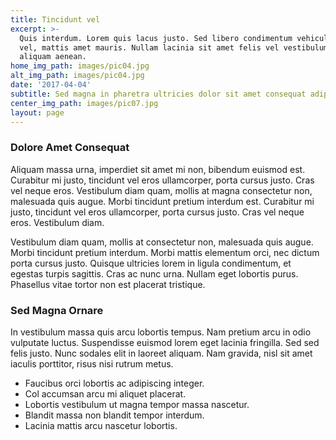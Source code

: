 ```yaml
---
title: Tincidunt vel
excerpt: >-
  Quis interdum. Lorem quis lacus justo. Sed libero condimentum vehicula sem
  vel, mattis amet mauris. Nullam lacinia sit amet felis vel vestibulum. Morbi
  aliquam aenean.
home_img_path: images/pic04.jpg
alt_img_path: images/pic04.jpg
date: '2017-04-04'
subtitle: Sed magna in pharetra ultricies dolor sit amet consequat adipiscing lorem.
center_img_path: images/pic07.jpg
layout: page
---
```


### Dolore Amet Consequat

Aliquam massa urna, imperdiet sit amet mi non, bibendum euismod est. Curabitur mi justo, tincidunt vel eros ullamcorper, porta cursus justo. Cras vel neque eros. Vestibulum diam quam, mollis at magna consectetur non, malesuada quis augue. Morbi tincidunt pretium interdum est. Curabitur mi justo, tincidunt vel eros ullamcorper, porta cursus justo. Cras vel neque eros. Vestibulum diam.

Vestibulum diam quam, mollis at consectetur non, malesuada quis augue. Morbi tincidunt pretium interdum. Morbi mattis elementum orci, nec dictum porta cursus justo. Quisque ultricies lorem in ligula condimentum, et egestas turpis sagittis. Cras ac nunc urna. Nullam eget lobortis purus. Phasellus vitae tortor non est placerat tristique.

### Sed Magna Ornare

In vestibulum massa quis arcu lobortis tempus. Nam pretium arcu in odio vulputate luctus. Suspendisse euismod lorem eget lacinia fringilla. Sed sed felis justo. Nunc sodales elit in laoreet aliquam. Nam gravida, nisl sit amet iaculis porttitor, risus nisi rutrum metus.

- Faucibus orci lobortis ac adipiscing integer.
- Col accumsan arcu mi aliquet placerat.
- Lobortis vestibulum ut magna tempor massa nascetur.
- Blandit massa non blandit tempor interdum.
- Lacinia mattis arcu nascetur lobortis.
